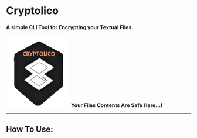 # Cryptolico
#### A simple CLI Tool for Encrypting your Textual Files.

<img src="\icon\Designs Store\4. Transparent Icon.png" alt="4. Transparent Icon" style="zoom:75%; margin:0" />  **Your Files Contents Are Safe Here...!**

------------------------



## How To Use:









